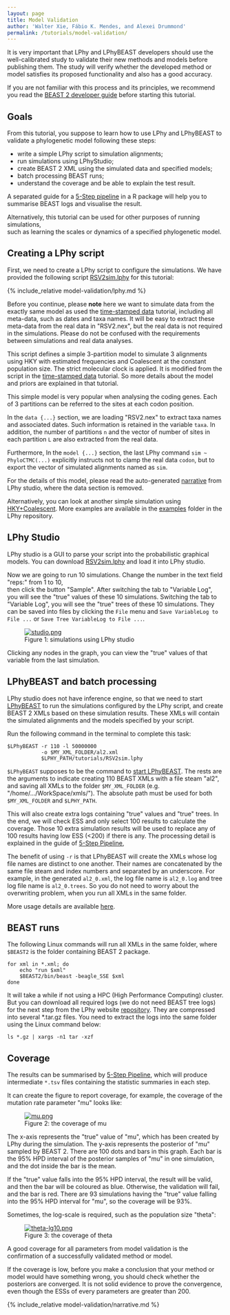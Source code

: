 ```yaml
---
layout: page
title: Model Validation
author: 'Walter Xie, Fábio K. Mendes, and Alexei Drummond'
permalink: /tutorials/model-validation/
---
```


It is very important that LPhy and LPhyBEAST developers should
use the well-calibrated study to validate their new methods and models 
before publishing them. 
The study will verify whether the developed method or model satisfies 
its proposed functionality and also has a good accuracy.

If you are not familiar with this process and its principles, 
we recommend you read the
[BEAST 2 developer guide](https://github.com/rbouckaert/DeveloperManual)
before starting this tutorial.


## Goals

From this tutorial, you suppose to learn how to use LPhy and LPhyBEAST 
to validate a phylogenetic model following these steps:

- write a simple LPhy script to simulation alignments;
- run simulations using LPhyStudio;
- create BEAST 2 XML using the simulated data and specified models;
- batch processing BEAST runs;
- understand the coverage and be able to explain the test result.

A separated guide for a 
[5-Step pipeline](https://github.com/walterxie/TraceR/blob/master/examples/Pipeline.md) 
in a R package will help you to summarise BEAST logs and visualise the result. 

Alternatively, this tutorial can be used for other purposes of running simulations,  
such as learning the scales or dynamics of a specified phylogenetic model.


## Creating a LPhy script

First, we need to create a LPhy script to configure the simulations.
We have provided the following script
[RSV2sim.lphy](https://github.com/LinguaPhylo/linguaPhylo/blob/master/tutorials/RSV2sim.lphy) 
for this tutorial:

{% include_relative model-validation/lphy.md %}

Before you continue, please **note** here we want to simulate data from the exactly
same model as used the [time-stamped data](time-stamped-data) tutorial, 
including all meta-data, such as dates and taxa names.
It will be easy to extract these meta-data from the real data in "RSV2.nex",
but the real data is not required in the simulations.
Please do not be confused with the requirements between simulations and real data analyses. 

This script defines a simple 3-partition model to simulate 3 alignments 
using HKY with estimated frequencies and Coalescent at the constant population size.
The strict molecular clock is applied. 
It is modified from the script in the [time-stamped data](/tutorials/time-stamped-data) tutorial.
So more details about the model and priors are explained in that tutorial.

This simple model is very popular when analysing the coding genes. 
Each of 3 partitions can be referred to the sites at each codon position.

In the `data {...}` section, we are loading "RSV2.nex" to extract taxa names 
and associated dates. Such information is retained in the variable `taxa`.
In addition, the number of partitions `n` and the vector of number of sites 
in each partition `L` are also extracted from the real data.

Furthermore, In the `model {...}` section, 
the last LPhy command `sim ~ PhyloCTMC(...)` explicitly instructs 
not to clamp the real data `codon`, but to export the vector of simulated
alignments named as `sim`.

For the details of this model, please read the auto-generated
[narrative](/tutorials/model-validation/#auto-generated)
from LPhy studio, where the data section is removed.

Alternatively, you can look at another simple simulation using [HKY+Coalescent](https://github.com/LinguaPhylo/linguaPhylo/blob/master/examples/hkyCoalescent.lphy).
More examples are available in the [examples](https://github.com/LinguaPhylo/linguaPhylo/blob/master/examples/)
folder in the LPhy repository.


## LPhy Studio

LPhy studio is a GUI to parse your script into the probabilistic graphical models. 
You can download 
[RSV2sim.lphy](https://github.com/LinguaPhylo/linguaPhylo/blob/master/tutorials/RSV2sim.lphy)
and load it into LPhy studio.

Now we are going to run 10 simulations. 
Change the number in the text field "reps:" from 1 to 10,  
then click the button "Sample". 
After switching the tab to "Variable Log", you will see the "true" values 
of these 10 simulations. Switching the tab to "Variable Log", 
you will see the "true" trees of these 10 simulations.
They can be saved into files by clicking the `File` menu and 
`Save VariableLog to File ...` or `Save Tree VariableLog to File ...`.

<figure class="image">
  <a href="studio.png" target="_blank">
    <img src="studio.png" alt="studio.png">
  </a>
  <figcaption>Figure 1: simulations using LPhy studio</figcaption>
</figure>

Clicking any nodes in the graph, you can view the "true" values of that variable 
from the last simulation.


## LPhyBEAST and batch processing

LPhy studio does not have inference engine, so that we need to start
[LPhyBEAST](https://github.com/LinguaPhylo/LPhyBeast) to run the simulations
configured by the LPhy script, and create BEAST 2 XMLs based on these
simulation results.
These XMLs will contain the simulated alignments and the models specified by 
your script. 

Run the following command in the terminal to complete this task:

```
$LPhyBEAST -r 110 -l 50000000
           -o $MY_XML_FOLDER/al2.xml
           $LPHY_PATH/tutorials/RSV2sim.lphy
```

`$LPhyBEAST` supposes to be the command to [start LPhyBEAST](https://linguaphylo.github.io/setup/). 
The rests are the arguments to indicate creating 110 BEAST XMLs with a file steam
"al2", and saving all XMLs to the folder `$MY_XML_FOLDER` (e.g. "/home/.../WorkSpace/xmls/").
The absolute path must be used for both `$MY_XML_FOLDER` and `$LPHY_PATH`.

This will also create extra logs containing "true" values and "true" trees. 
In the end, we will check ESS and only select 100 results to calculate 
the coverage. 
Those 10 extra simulation results will be used to replace any of 100 results 
having low ESS (<200) if there is any.
The processing detail is explained in the guide of 
[5-Step Pipeline](https://github.com/walterxie/TraceR/blob/master/examples/Pipeline.md),

The benefit of using `-r` is that LPhyBEAST will create the XMLs 
whose log file names are distinct to one another.
Their names are concatenated by the same file steam and index numbers 
and separated by an underscore.
For example, in the generated `al2_0.xml`, the log file name is `al2_0.log`
and tree log file name is `al2_0.trees`. 
So you do not need to worry about the overwriting problem, when you run all XMLs
in the same folder.

More usage details are available [here](https://linguaphylo.github.io/setup/).

## BEAST runs

The following Linux commands will run all XMLs in the same folder,
where `$BEAST2` is the folder containing BEAST 2 package. 

```
for xml in *.xml; do
    echo "run $xml"
    $BEAST2/bin/beast -beagle_SSE $xml
done
```

It will take a while if not using a HPC (High Performance Computing) cluster. 
But you can download all required logs (we do not need BEAST tree logs) for
the next step from the LPhy website
[repository](https://github.com/LinguaPhylo/linguaPhylo.github.io/tree/master/covgtest).
They are compressed into several *.tar.gz files.
You need to extract the logs into the same folder using the Linux command below:

```
ls *.gz | xargs -n1 tar -xzf
```


## Coverage

The results can be summarised by
[5-Step Pipeline](https://github.com/walterxie/TraceR/blob/master/examples/Pipeline.md),
which will produce intermediate `*.tsv` files containing the statistic summaries 
in each step.

It can create the figure to report coverage, for example, the coverage of 
the mutation rate parameter "mu" looks like:

<figure class="image">
  <a href="mu.png" target="_blank">
    <img src="mu.png" alt="mu.png">
  </a>
  <figcaption>Figure 2: the coverage of mu</figcaption>
</figure>

The x-axis represents the "true" value of "mu", which has been created by 
LPhy during the simulation. The y-axis represents the posterior of "mu"
sampled by BEAST 2. There are 100 dots and bars in this graph. 
Each bar is the 95% HPD interval of the posterior samples of "mu" in one simulation, 
and the dot inside the bar is the mean. 

If the "true" value falls into the 95% HPD interval, the result will be valid,
and then the bar will be coloured as blue.
Otherwise, the validation will fail, and the bar is red.
There are 93 simulations having the "true" value falling into the 95% HPD interval
for "mu", so the coverage will be 93%.

Sometimes, the log-scale is required, such as the population size "theta":

<figure class="image">
  <a href="theta-lg10.png" target="_blank">
    <img src="theta-lg10.png" alt="theta-lg10.png">
  </a>
  <figcaption>Figure 3: the coverage of theta</figcaption>
</figure>

A good coverage for all parameters from model validation is the confirmation of 
a successfully validated method or model.

If the coverage is low, before you make a conclusion that your method or model 
would have something wrong, you should check whether the posteriors are converged.
It is not solid evidence to prove the convergence, 
even though the ESSs of every parameters are greater than 200.

[//]: # (## Model, Posterior)
{% include_relative model-validation/narrative.md %}

